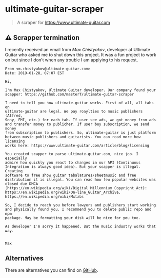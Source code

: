 # ultimate-guitar-scraper

> A scraper for https://www.ultimate-guitar.com

## ⚠️ Scrapper termination

I recently received an email from _Max Chistyakov_, developer at Ultimate Guitar who asked me to shut down this project. It was a fun project to work on but since I don't when any trouble I am applying to his request.

```
From <m.chistyakov@ultimate-guitar.com>
Date: 2019-01-28, 07:07 EST

Hi,

I'm Max Chistyakov, Ultimate Guitar developer. Our company found your 
scapper: https://github.com/masterT/ultimate-guitar-scraper

I need to tell you how ultimate-guitar works. First of all, all tabs on 
ultimate-guitar are legal. We pay roaylties to music publishers (Alfred, 
Sony, EMI, etc.) for each tab. If user see ads, we got money from ads 
and transfer money to publicher. If user buy subscription, we send money 
from subscription to publishers. So, ultimate-guitar is just platform 
between music publishers and guitarists. You can read more how licensing 
works here: https://www.ultimate-guitar.com/article/blog/licensing

You created scapper to parse ultimate-guitar.com, nice job. I especially 
admire how quickly you react to changes in our API (Continuous 
Integration is always good idea). But your scapper is illegal. Creating 
software to free show guitar tabalatures/sheetmusic and free 
distribution it is illegal. You can read how few popular websites was 
closed due DMCA 
(https://en.wikipedia.org/wiki/Digital_Millennium_Copyright_Act): 
https://en.wikipedia.org/wiki/On-line_Guitar_Archive, 
https://en.wikipedia.org/wiki/Mxtabs

So, I decide to reach you before lawyers and publishers start working 
and physically found you. I recommend you to delete public repo and npm 
package. May be formatting your disk will be nice for you too.

As developer I'm sorry it happened. But the music industry works that way.


Max
```

## Alternatives

There are alternatives you can find on [GitHub](https://github.com/search?l=JavaScript&q=ultimate+guitar&type=Repositories).